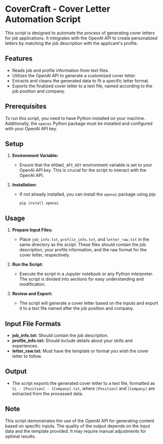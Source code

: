 # CoverCraft - Cover Letter Automation Script

This script is designed to automate the process of generating cover letters for job applications. It integrates with the OpenAI API to create personalized letters by matching the job description with the applicant's profile.

## Features

- Reads job and profile information from text files.
- Utilizes the OpenAI API to generate a customized cover letter.
- Extracts and cleans the generated data to fit a specific letter format.
- Exports the finalized cover letter to a text file, named according to the job position and company.

## Prerequisites

To run this script, you need to have Python installed on your machine. Additionally, the `openai` Python package must be installed and configured with your OpenAI API key.

## Setup

1. **Environment Variable:**
   - Ensure that the `OPENAI_API_KEY` environment variable is set to your OpenAI API key. This is crucial for the script to interact with the OpenAI API.

2. **Installation:**
   - If not already installed, you can install the `openai` package using pip:
     ```
     pip install openai
     ```

## Usage

1. **Prepare Input Files:**
   - Place `job_info.txt`, `profile_info.txt`, and `letter_raw.txt` in the same directory as the script. These files should contain the job description, your profile information, and the raw format for the cover letter, respectively.

2. **Run the Script:**
   - Execute the script in a Jupyter notebook or any Python interpreter. The script is divided into sections for easy understanding and modification.

3. **Review and Export:**
   - The script will generate a cover letter based on the inputs and export it to a text file named after the job position and company.

## Input File Formats

- **job_info.txt:** Should contain the job description.
- **profile_info.txt:** Should include details about your skills and experiences.
- **letter_raw.txt:** Must have the template or format you wish the cover letter to follow.

## Output

- The script exports the generated cover letter to a text file, formatted as `CL - [Position] - [Company].txt`, where `[Position]` and `[Company]` are extracted from the processed data.

## Note

This script demonstrates the use of the OpenAI API for generating content based on specific inputs. The quality of the output depends on the input data and the template provided. It may require manual adjustments for optimal results.

